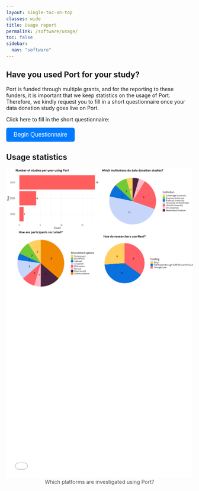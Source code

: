 ```yaml
---
layout: single-toc-on-top
classes: wide
title: Usage report
permalink: /software/usage/
toc: false
sidebar:
  nav: "software"
---
```


## Have you used Port for your study? 

Port is funded through multiple grants, and for the reporting to these funders, it is important that we keep statistics on the usage of Port. Therefore, we kindly request you to fill in a short questionnaire once your data donation study goes live on Port. 

Click here to fill in the short questionnaire:

<button style="background-color: #007bff;
               color: white;
               padding: 10px 20px;
               border: none;
               border-radius: 5px;
               cursor: pointer;
               font-size: 16px;
               transition: background-color 0.3s ease;"
        onclick="window.location.href='https://survey.uu.nl/jfe/form/SV_9XjKNKroOd4Nhrg'">
  Begin Questionnaire
</button>

## Usage statistics 

<div style="display: flex; justify-content: center; width: 100%; margin: 0 auto;">
  <div>
    <img src="/assets/images/usage/plot_year.png" alt="Architecture diagram" style="max-width: 100%; height: auto; display: block;">
  </div>
  <div>
    <img src="/assets/images/usage/plot_institution.png" alt="Another diagram" style="max-width: 100%; height: auto; display: block;">
  </div>
</div>

<div style="display: flex; justify-content: center; width: 100%; margin: 0 auto;">
  <div>
    <img src="/assets/images/usage/plot_recruit.png" alt="Architecture diagram" style="max-width: 100%; height: auto; display: block;">
  </div>
  <div>
    <img src="/assets/images/usage/plot_host.png" alt="Another diagram" style="max-width: 100%; height: auto; display: block;">
  </div>
</div>

<div style="text-align: center; width: 100%;">
  <div style="max-width: 800px; margin: 0 auto;">
    <iframe src="/assets/images/usage/wordcloud.html" style="width: 100%; height: 500px; border: none;"></iframe>
    <div style="font-size: 14px; color: #555;">Which platforms are investigated using Port?</div>
  </div>
</div>
